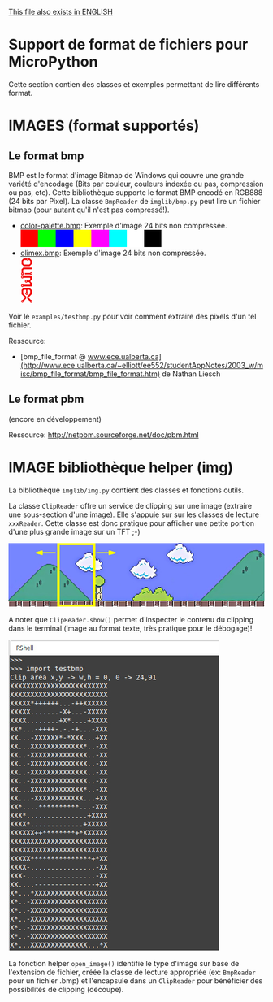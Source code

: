 [This file also exists in ENGLISH](readme_ENG.md)

# Support de format de fichiers pour MicroPython
Cette section contien des classes et exemples permettant de lire différents format.

# IMAGES (format supportés)

## Le format bmp
BMP est le format d'image Bitmap de Windows qui couvre une grande variété d'encodage (Bits par couleur, couleurs indexée ou pas, compression ou pas, etc).
Cette bibliothèque supporte le format BMP encodé en RGB888 (24 bits par Pixel).
La classe `BmpReader` de `imglib/bmp.py` peut lire un fichier bitmap (pour autant qu'il n'est pas compressé!).

* [color-palette.bmp](examples/color-palette.bmp): Exemple d'image 24 bits non compressée.<br /> ![Exemple de bitmap 24Bit](examples/color-palette.bmp)
* [olimex.bmp](examples/olimex.bmp): Exemple d'image 24 bits non compressée.<br /> ![Exemple de bitmap 24Bit](examples/olimex.bmp)

Voir le `examples/testbmp.py` pour voir comment extraire des pixels d'un tel fichier.

Ressource:
* [bmp_file_format @ www.ece.ualberta.ca](http://www.ece.ualberta.ca/~elliott/ee552/studentAppNotes/2003_w/misc/bmp_file_format/bmp_file_format.htm) de Nathan Liesch


## Le format pbm
(encore en développement)

Ressource: http://netpbm.sourceforge.net/doc/pbm.html

# IMAGE bibliothèque helper (img)
La bibliothèque `imglib/img.py` contient des classes et fonctions outils.

La classe `ClipReader` offre un service de clipping sur une image (extraire une sous-section d'une image). Elle s'appuie sur sur les classes de lecture `xxxReader`. Cette classe est donc pratique pour afficher une petite portion d'une plus grande image sur un TFT ;-)

![Image clipping](docs/_static/clipping.jpg)

A noter que `ClipReader.show()` permet d'inspecter le contenu du clipping dans le terminal (image au format texte, très pratique pour le débogage)!

![Image clip.show()](docs/_static/clip_show.jpg)

La fonction helper `open_image()` identifie le type d'image sur base de l'extension de fichier, créée la classe de lecture appropriée (ex: `BmpReader` pour un fichier .bmp) et l'encapsule dans un `ClipReader` pour bénéficier des possibilités de clipping (découpe).

